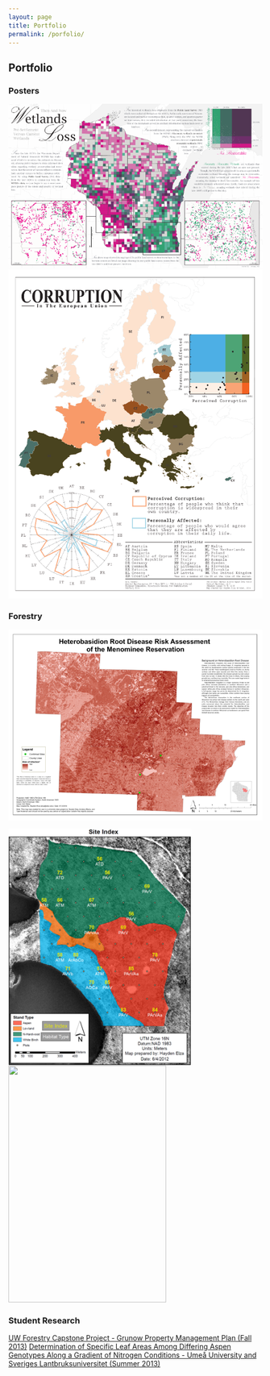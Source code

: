 ```yaml
---
layout: page
title: Portfolio
permalink: /porfolio/
---
```


## Portfolio

### Posters

[![Wisconsin Wetlands Loss](assets/img/portfolio/HaydenElza-WetlandsLoss-Preview.png)](assets/img/portfolio/HaydenElza-WetlandsLoss.png)
[![Corruption in EU](assets/img/portfolio/HaydenElza-CorruptionInTheEU-Preview.png)](assets/img/portfolio/HaydenElza-CorruptionInTheEU.png)

### Forestry

[![Heterobasidion Risk Assessment](assets/img/portfolio/HeterobasidionRiskAssessment-Preview.png)](assets/img/portfolio/HeterobasidionRiskAssessment-100dpi.png)

<a href="assets/img/portfolio/Kemp2012_SiteIndex.png"><img src="assets/img/portfolio/Kemp2012_SiteIndex.png" atl="Kemp Study Area - Site Index" width="362.5" style="float: left; margin-right: 25px;"></a>
<a href="assets/img/portfolio/GrunowHarvest.jpg"><img src="assets/img/portfolio/GrunowHarvest.jpg" atl="Grunow Property Management Plan - Harvest Plan" width="312.5" height="470"></a>

### Student Research
[UW Forestry Capstone Project - Grunow Property Management Plan (Fall 2013)](assets/pdf/Capstone_2013_FinalDraft.pdf)
[Determination of Specific Leaf Areas Among Differing Aspen Genotypes Along a Gradient of Nitrogen Conditions - Umeå University and Sveriges Lantbruksuniversitet (Summer 2013)](assets/pdf/HaydenElza2013_SpecificLeafAreaNitrogenSWASP.pdf)
